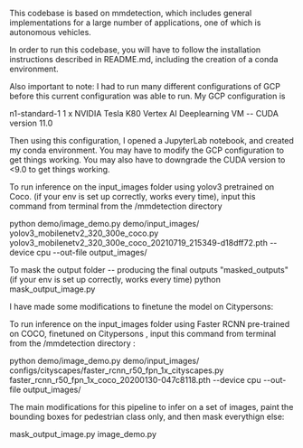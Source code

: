 This codebase is based on mmdetection, which includes general implementations for a large number of applications, one of which is autonomous vehicles. 

In order to run this codebase, you will have to follow the installation instructions described in README.md, including the creation of a conda environment.

Also important to note: I had to run many different configurations of GCP before this current configuration was able to run. My GCP configuration is 

n1-standard-1
1 x NVIDIA Tesla K80
Vertex AI Deeplearning VM -- CUDA version 11.0

Then using this configuration, I opened a JupyterLab notebook, and created my conda environment. You may have to modify the GCP configuration to get things working. You may also have to downgrade the CUDA version to <9.0 to get things working. 



To run inference on the input_images folder using yolov3 pretrained on Coco. (if your env is set up correctly, works every time), input this command from terminal from the /mmdetection directory 

python demo/image_demo.py demo/input_images/ yolov3_mobilenetv2_320_300e_coco.py yolov3_mobilenetv2_320_300e_coco_20210719_215349-d18dff72.pth --device cpu --out-file output_images/


To mask the output folder -- producing the final outputs "masked_outputs" (if your env is set up correctly, works every time)
python mask_output_image.py 



I have made some modifications to finetune the model on Citypersons:

To run inference on the input_images folder using Faster RCNN pre-trained on COCO, finetuned on Citypersons , input this command from terminal from the /mmdetection directory :

python demo/image_demo.py demo/input_images/ configs/cityscapes/faster_rcnn_r50_fpn_1x_cityscapes.py faster_rcnn_r50_fpn_1x_coco_20200130-047c8118.pth --device cpu --out-file output_images/



The main modifications for this pipeline to infer on a set of images, paint the bounding boxes for pedestrian class only, and then mask everythign else:

mask_output_image.py
image_demo.py


